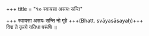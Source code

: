 +++
title = "१० स्वायसा असयः सन्ति"

+++
स्वायसा असयः सन्ति नो गृहे +++(Bhatt. svāyasāsayaḥ)+++  
विद्म ते कृत्ये यतिधा परूंषि ॥